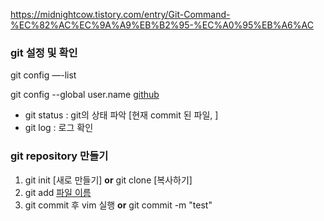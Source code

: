 https://midnightcow.tistory.com/entry/Git-Command-%EC%82%AC%EC%9A%A9%EB%B2%95-%EC%A0%95%EB%A6%AC


### git 설정 및 확인
git config —-list  

git config --global user.name <u>github </u>

- git status : git의 상태 파악 [현재 commit 된 파일, ]
- git log : 로그 확인

### git repository 만들기
1. git init [새로 만들기] **or** git clone [복사하기]
2. git add <u>파일 이름</u>
2. git commit 후 vim 실행 **or** git commit -m "test"
